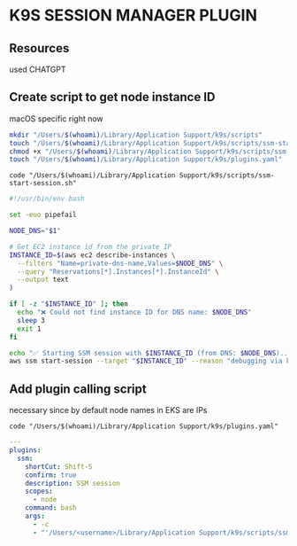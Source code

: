 # K9S SESSION MANAGER PLUGIN

## Resources
used CHATGPT

## Create script to get node instance ID 
macOS specific right now

```bash
mkdir "/Users/$(whoami)/Library/Application Support/k9s/scripts"
touch "/Users/$(whoami)/Library/Application Support/k9s/scripts/ssm-start-session.sh"
chmod +x "/Users/$(whoami)/Library/Application Support/k9s/scripts/ssm-start-session.sh"
touch "/Users/$(whoami)/Library/Application Support/k9s/plugins.yaml"
```

`code "/Users/$(whoami)/Library/Application Support/k9s/scripts/ssm-start-session.sh"`
```bash
#!/usr/bin/env bash

set -euo pipefail

NODE_DNS="$1"

# Get EC2 instance id from the private IP
INSTANCE_ID=$(aws ec2 describe-instances \
  --filters "Name=private-dns-name,Values=$NODE_DNS" \
  --query "Reservations[*].Instances[*].InstanceId" \
  --output text
)

if [ -z "$INSTANCE_ID" ]; then
  echo "❌ Could not find instance ID for DNS name: $NODE_DNS"
  sleep 3
  exit 1
fi

echo "✅ Starting SSM session with $INSTANCE_ID (from DNS: $NODE_DNS)..."
aws ssm start-session --target "$INSTANCE_ID" --reason "debugging via k9s"
```

## Add plugin calling script
necessary since by default node names in EKS are IPs

`code "/Users/$(whoami)/Library/Application Support/k9s/plugins.yaml"`
```yaml
---
plugins:
  ssm:
    shortCut: Shift-S
    confirm: true
    description: SSM session
    scopes:
      - node
    command: bash
    args:
      - -c
      - "'/Users/<username>/Library/Application Support/k9s/scripts/ssm-start-session.sh' $NAME"
```
